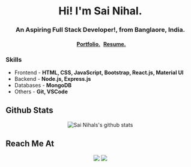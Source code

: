 <h1 align="center">Hi! I'm Sai Nihal. </h1>
<h3 align="center">An Aspiring Full Stack Developer!, from Banglaore, India. </h3>
<h4 align="center"> <a href="http://sainihal.github.io" style="margin:5px">Portfolio.</a> <a href="https://drive.google.com/file/d/1OkYVoYyZPM47PC5mePwLoKcFBs9CkoRj/view?usp=sharing" stlye="margin:5px">Resume.</a></h4>
<!-- <h4 align="center"><a href="http://sainihal.github.io">Resume</a></h4> -->

### Skills

- Frontend - **HTML, CSS, JavaScript, Bootstrap, React.js, Material UI**
- Backend - **Node.js, Express.js**
- Databases - **MongoDB**
- Others - **Git, VSCode**

<h2 align="left">Github Stats</h2>
<p align="center">

<img align="center" src="https://github-readme-stats.vercel.app/api?username=sainihal&count_private=true&&show_icons=true&theme=tokyonight&count_private=true&line_height=32" alt="Sai Nihals's github stats" />  
</p>

<h2 align="left">Reach Me At</h2>

<p align="center">
<a href="mailto:sainihal13@gmail.com"><img src="https://img.shields.io/badge/-GMAIL-D14836?style=for-the-badge&logo=gmail&logoColor=white"></a> 
<a href="https://www.linkedin.com/in/sai-nihal-apuri-2a53a7a1/"><img src="https://img.shields.io/badge/-LINKEDIN-0077B5?style=for-the-badge&logo=linkedin&logoColor=white"></a>
</p>
